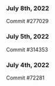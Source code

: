 ### July 8th, 2022

Commit #277029

### July 5th, 2022

Commit #314353


### July 4th, 2022

Commit #72281

